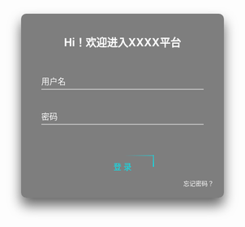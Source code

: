<!DOCTYPE html>  
<html lang="zh-CN">  
<head>  
    <meta charset="UTF-8">  
    <meta name="viewport" content="width=device-width, initial-scale=1.0">  
    <title>XXXX登录界面</title>  
    <style>  
        * {  
            margin: 0;  
            padding: 0;  
        }  
        body {  
            min-height: 100vh;  
            background: linear-gradient(#141e30, #243b55);  
            background-image: url('background.jpg'); 
            background-size: cover;  
            background-position: center;  
            background-repeat: no-repeat;  
        }  
        .login-box {  
            width: 400px;  
            position: absolute;  
            left: 50%;  
            top: 50%;  
            transform: translate(-50%, -50%);  
            padding: 40px;  
            background: rgba(0, 0, 0, 0.5);  
            box-sizing: border-box;  
            box-shadow: 0 15px 25px rgba(0, 0, 0, 0.6);  
            border-radius: 10px;  
            text-align: center;
        }  
        .login-box h2 {  
            margin: 0 0 40px;  
            padding: 0;  
            color: #fff;  
        }  
        .login-box .user-box {  
            position: relative;  
        }  
        .login-box .user-box input {  
            width: 100%;  
            padding: 10px 0;  
            font-size: 16px;  
            color: #fff;  
            margin-bottom: 30px;  
            border: none;  
            border-bottom: 1px solid #fff;  
            background: transparent;  
            outline: none;  
        }  
        .login-box .user-box label {  
            position: absolute;  
            top: 0;  
            left: 0;  
            padding: 10px 0;  
            color: #fff;  
            font-size: 16px;  
            pointer-events: none;  
            transition: 0.5s;  
        }  
        .login-box .user-box input:focus ~ label,  
        .login-box .user-box input:valid ~ label {  
            top: -20px;  
            left: 0;  
            color: #03e9f4;  
            font-size: 12px;  
        }  
        .login-box form a {  
            position: relative;  
            display: inline-block;  
            padding: 10px 40px;  
            color: #03e9f4;  
            text-decoration: none;  
            font-size: 16px;  
            margin-top: 30px;
            letter-spacing: 4px;  
            text-indent: 4px;  
            transition: 0.5s;  
            overflow: hidden;  
        }  
        .login-box form a:hover {  
            background: #03e9f4;  
            color: #fff;  
            border-radius: 5px;  
            box-shadow: 0 0 5px #03e9f4, 0 0 25px #03e9f4, 0 0 50px #03e9f4, 0 0 100px #03e9f4;  
        }  
        .login-box form a span {  
            position: absolute;  
            display: block;  
        }  
        .login-box form a span:nth-child(1) {  
            top: 0;  
            left: -100%;  
            width: 100%;  
            height: 2px;  
            background: linear-gradient(90deg, transparent, #03e9f4);  
            animation: btn-anim1 1s linear infinite;  
        }  
        @keyframes btn-anim1 {  
            0% { left: -100%; }  
            50%, 100% { left: 100%; }  
        }  
        .login-box form a span:nth-child(2) {  
            top: -100%;  
            right: 0;  
            width: 2px;  
            height: 100%;  
            background: linear-gradient(180deg, transparent, #03e9f4);  
            animation: btn-anim2 1s linear infinite;  
            animation-delay: 0.25s;  
        }  
        @keyframes btn-anim2 {  
            0% { top: -100%; }  
            50%, 100% { top: 100%; }  
        }  
        .login-box form a span:nth-child(3) {  
            bottom: 0;  
            right: -100%;  
            width: 100%;  
            height: 2px;  
            background: linear-gradient(270deg, transparent, #03e9f4);  
            animation: btn-anim3 1s linear infinite;  
            animation-delay: 0.5s;  
        }  
        @keyframes btn-anim3 {  
            0% { bottom: -100%; }  
            50%, 100% { bottom: 100%; }  
        }  
        .login-box form a span:nth-child(4) {  
            bottom: -100%;  
            left: 0;  
            width: 2px;  
            height: 100%;  
            background: linear-gradient(360deg, transparent, #03e9f4);  
            animation: btn-anim4 1s linear infinite;  
            animation-delay: 0.75s;  
        }  
        @keyframes btn-anim4 {  
            0% { bottom: -100%; }  
            50%, 100% { bottom: 100%; }  
        }  
        .forgot-password {  
        position: absolute;  
        bottom: 20px; 
        right: 20px;   
        color: white;
        font-size: 12px;
        text-decoration: none;  
    }  
    .forgot-password:hover {  
        text-decoration: underline;
    }  
</style>  
</head>  
<body>  
    <div class="login-box">  
        <h2>Hi！欢迎进入XXXX平台</h2>  
        <form>  
            <div class="user-box">  
                <input type="text" required>  
                <label>用户名</label>  
            </div>  
            <div class="user-box">  
                <input type="password" required>  
                <label>密码</label>  
            </div>  
            <a href="#">  
                <span></span><span></span><span></span><span></span>  
                登录  
            </a>  
        </form>  
        <a href="#" class="forgot-password">忘记密码？</a>  
    </div>  
</body>  
</html>
